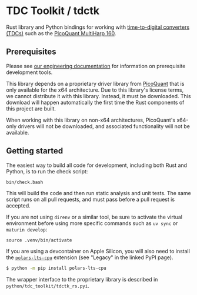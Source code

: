 # TDC Toolkit / tdctk

Rust library and Python bindings for working with [time-to-digital converters (TDCs)](https://en.wikipedia.org/wiki/Time-to-digital_converter) such as the [PicoQuant MultiHarp 160](https://www.picoquant.com/products/category/tcspc-and-time-tagging-modules/multiharp-160).

## Prerequisites

Please see [our engineering documentation](https://github.com/moonshot-nagayama-pj/public-documents) for information on prerequisite development tools.

This library depends on a proprietary driver library from [PicoQuant](https://www.picoquant.com/) that is only available for the x64 architecture. Due to this library's license terms, we cannot distribute it with this library. Instead, it must be downloaded. This download will happen automatically the first time the Rust components of this project are built.

When working with this library on non-x64 architectures, PicoQuant's x64-only drivers will not be downloaded, and associated functionality will not be available.

## Getting started

The easiest way to build all code for development, including both Rust and Python, is to run the check script:

```sh
bin/check.bash
```

This will build the code and then run static analysis and unit tests. The same script runs on all pull requests, and must pass before a pull request is accepted.

If you are not using `direnv` or a similar tool, be sure to activate the virtual environment before using more specific commands such as `uv sync` or `maturin develop`:

```
source .venv/bin/activate
```

If you are using a devcontainer on Apple Silicon, you will also need to install the [`polars-lts-cpu`](https://pypi.org/project/polars-lts-cpu/) extension (see "Legacy" in the linked PyPI page).

```sh
$ python -m pip install polars-lts-cpu
```

The wrapper interface to the proprietary library is described in `python/tdc_toolkit/tdctk_rs.pyi`.
